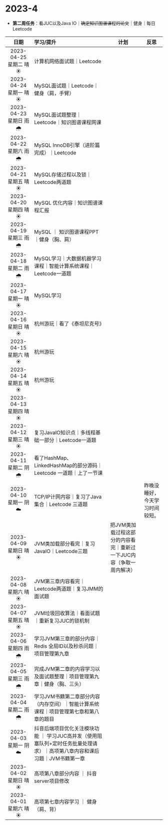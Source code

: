 # 2023-4

* **第二周任务**：看JUC以及Java IO｜~~确定知识图谱课程的论文~~｜健身｜每日Leetcode

|           日期           | 学习/提升                                                    |                             计划                             |              反思              |
| :----------------------: | :----------------------------------------------------------- | :----------------------------------------------------------: | :----------------------------: |
| 2023-04-25 星期二  晴  ☀️ | 计算机网络面试题｜Leetcode                                   |                                                              |                                |
| 2023-04-24 星期一  晴  ☀️ | MySQL面试题｜Leetcode｜健身（肩，手臂）                      |                                                              |                                |
| 2023-04-23 星期日  雨  🌧️ | MySQL面试题整理｜Leetcode｜知识图谱课程网课                  |                                                              |                                |
| 2023-04-22 星期六  雨  🌧️ | MySQL InnoDB引擎（进阶篇完成）｜Leetcode                     |                                                              |                                |
| 2023-04-21 星期五  晴  ☀️ | MySQL存储过程以及锁｜Leetcode两道题                          |                                                              |                                |
| 2023-04-20 星期四  晴  ☀️ | MySQL 优化内容｜知识图谱课程汇报                             |                                                              |                                |
| 2023-04-19 星期三  雨  🌧️ | MySQL ｜ 知识图谱课程PPT｜健身（胸、肩）                     |                                                              |                                |
| 2023-04-18 星期二  雨  🌧️ | MySQL学习｜大数据机器学习课程｜智能计算系统课程｜Leetcode一道题 |                                                              |                                |
| 2023-04-17 星期一  晴  ☀️ | MySQL学习                                                    |                                                              |                                |
| 2023-04-16 星期日  晴  ☀️ | 杭州游玩｜看了《泰坦尼克号》                                 |                                                              |                                |
| 2023-04-15 星期六  晴  ☀️ | 杭州游玩                                                     |                                                              |                                |
| 2023-04-14 星期五  晴  ☀️ | 杭州游玩                                                     |                                                              |                                |
| 2023-04-13 星期四  晴  ☀️ |                                                              |                                                              |                                |
| 2023-04-12 星期三  晴  ☀️ | 复习JavaIO知识点｜多线程基础一部分｜Leetcode一道题           |                                                              |                                |
| 2023-04-11 星期二  阴  🌧️ | 看了HashMap、LinkedHashMap的部分源码｜Leetcode 一道题｜上了一节课 |                                                              |                                |
| 2023-04-10 星期一  阴  ☁️ | TCP/IP计网内容｜复习了Java集合｜Leetcode 三道题              |                                                              | 昨晚没睡好，今天学习时间较短。 |
| 2023-04-09 星期日  晴 ☀️  | JVM类加载部分看完｜复习JavaIO｜Leetcode三题                  | 把JVM类加载过程这部分的内容看完｜重新过一下JUC内容（争取一周内解决） |                                |
| 2023-04-08 星期六  晴 ☀️  | JVM第三章内容看完｜Leetcode两道题｜复习JMM的面试题           |                                                              |                                |
| 2023-04-07 星期五  晴 ☀️  | JVM垃圾回收算法｜看面试题｜重新复习JUC的锁机制               |                                                              |                                |
| 2023-04-06 星期四  雨 🌧️  | 学习JVM第三章的部分内容｜Redis 全局ID以及秒杀问题｜项目管理第九章 |                                                              |                                |
| 2023-04-05 星期三  雨 🌧️  | 完成JVM第二章的内容学习以及面试题整理｜项目管理第九章｜健身（胸、三头） |                                                              |                                |
| 2023-04-04 星期二  雨 🌧️  | 学习JVM书籍第二章部分内容（内存空间）｜智能计算系统课程｜项目管理第七章和第八章的题目 |                                                              |                                |
| 2023-04-03 星期一  阴  ☁️ | 抖音后端项目优化关注模块功能 ｜ 学习JUC高并发（使用阻塞队列+定时任务批量处理请求）｜高项第八章内容和课后习题｜JVM书籍第一章 |                                                              |                                |
|  2023-04-02 星期日 晴 ☀️  | 高项第八章部分内容 ｜ 抖音server项目修改                     |                                                              |                                |
|  2023-04-01 星期六 晴 ☀️  | 高项第七章内容学习 ｜ 健身（肩、背）                         |                                                              |                                |

